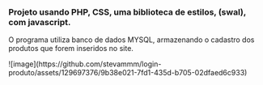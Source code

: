 <h3>Projeto usando PHP, CSS, uma biblioteca de estilos, (swal), com javascript.</h3>
<p>O programa utiliza banco de dados MYSQL, armazenando o cadastro dos produtos que forem inseridos no site.</p>
![image](https://github.com/stevammm/login-produto/assets/129697376/9b38e021-7fd1-435d-b705-02dfaed6c933)
